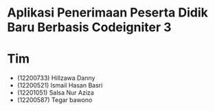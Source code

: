 # Aplikasi Penerimaan Peserta Didik Baru Berbasis Codeigniter 3


# Tim
- (12200733) Hillzawa Danny
- (12200521) Ismail Hasan Basri
- (12201051) Salsa Nur Aziza
- (12200587) Tegar bawono
